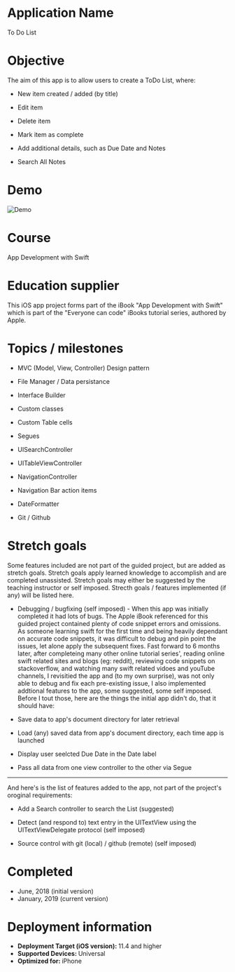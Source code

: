 # Application Name
To Do List

# Objective
The aim of this app is to allow users to create a ToDo List, where:

- New item created / added (by title)

- Edit item

- Delete item

- Mark item as complete  

- Add additional details, such as Due Date and Notes

- Search All Notes

# Demo
![Demo](Demo_07122019.gif)

# Course
App Development with Swift

# Education supplier
This iOS app project forms part of the iBook "App Development with Swift" which is part of the "Everyone can code" iBooks tutorial series, authored by Apple.

# Topics / milestones

- MVC (Model, View, Controller) Design pattern

- File Manager / Data persistance

- Interface Builder

- Custom classes

- Custom Table cells

- Segues

- UISearchController

- UITableViewController

- NavigationController

- Navigation Bar action items

- DateFormatter

- Git / Github


# Stretch goals
Some features included are not part of the guided project, but are added as stretch goals. Stretch goals apply learned knowledge to accomplish and are completed unassisted. Stretch goals may either be suggested by the teaching instructor or self imposed. Strecth goals / features implemented (if any) will be listed here.

* Debugging / bugfixing (self imposed) - When this app was initially completed it had lots of bugs. The Apple iBook referenced for this guided project contained plenty of code snippet errors and omissions. As someone learning swift for the first time and being heavily dependant on accurate code snippets, it was difficult to debug and pin point the issues, let alone apply the subsequent fixes. Fast forward to 6 months later, after completeing many other online tutorial series', reading online swift related sites and blogs (eg: reddit), reviewing code snippets on stackoverflow, and watching many swift related vidoes and youTube channels, I revisitied the app and (to my own surprise), was not only able to debug and fix each pre-existing issue, I also implemented addtional features to the app, some suggested, some self imposed.
Before I tout those, here are the things the initial app didn't do, that it should have:

- Save data to app's document directory for later retrieval

- Load (any) saved data from app's document directory, each time app is launched

- Display user seelcted Due Date in the Date label 

- Pass all data from one view controller to the other via Segue

---

And here's is the list of features added to the app, not part of the project's oroginal requirements:

- Add a Search controller to search the List (suggested)

- Detect (and respond to) text entry in the UITextView using the UITextViewDelegate protocol (self imposed)

- Source control with git (local) / github (remote) (self imposed)

# Completed
- June, 2018 (initial version)
- January, 2019 (current version)

# Deployment information

- <strong>Deployment Target (iOS version): </strong>11.4 and higher
- <strong>Supported Devices: </strong>Universal
- <strong>Optimized for: </strong>iPhone

